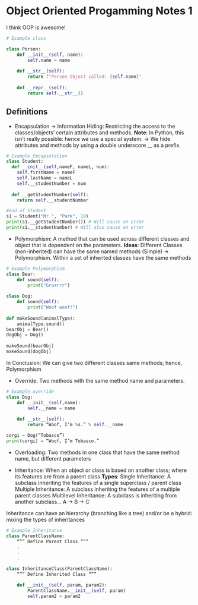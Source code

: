 # Object Oriented Progamming Notes 1

I think OOP is awesome!

```python
# Example class

class Person:
    def __init__(self, name):
        self.name = name 
    
    def __str__(self):
        return f"Person Object called: {self.name}"
       
    def __repr__(self): 
        return self.__str__()
```

## Definitions 
- Encapsulation → Information Hiding: Restricting the access to the classes/objects’ certain attributes and methods. 
__Note__: In Python, this isn’t really possible: hence we use a special system. → We hide attributes and methods by using a double underscore __ as a prefix. 

```python
# Example Emcapsulation
class Student:
  def __init__(self,nameF, nameL, num):
    self.firstName = nameF
    self.lastName = nameL
    self.__studentNumber = num
  
  def __getStudentNumber(self):
    return self.__studentNumber

#end of Student
s1 = Student("Mr.", "Park", 10)
print(s1.__getStudentNumber()) # Will cause an error
print(s1.__studentNumber) # Will also cause an error
```

- Polymorphism: A method that can be used across different classes and object that is dependent on the parameters.
__Ideas__: Different Classes (non-inherited) can have the same named methods (Simple) → Polymorphism. Within a set of inherited classes have the same methods

```python
# Example Polymorphism
class Bear:
    def sound(self):
        print("Groarrr")
 
class Dog:
    def sound(self):
        print("Woof woof!")
 
def makeSound(animalType):
    animalType.sound()
bearObj = Bear()
dogObj = Dog()
 
makeSound(bearObj)
makeSound(dogObj)
```
In Conclusion:
We can give two different classes same methods; hence, Polymorphism

- Override: Two methods with the same method name and parameters.

```python
# Example override
class Dog:
	def __init__(self,name):
		self.__name = name
	
	def __str__(self):
		return “Woof, I’m %s.” % self.__name

corgi = Dog(“Tobasco”)
print(corgi) → “Woof, I’m Tobasco.”
```

- Overloading: Two methods in one class that have the same method name, but different parameters


- Inheritance: When an object or class is based on another class; where its features are from a parent class
__Types__:
Single Inheritance: A subclass inheriting the features of a single superclass / parent class
Multiple Inheritance: A subclass inheriting the features of a multiple parent classes
Multilevel Inheritance: A subclass is inheriting from another subclass… A → B → C

Inheritance can have an hierarchy (branching like a tree) and/or be a hybrid: mixing the types of inheritances

```python
# Example Inheritance
class ParentClassName:
	“”” Define Parent Class “””
	.
	.
	.

class InheritanceClass(ParentClassName):
	“”” Define Inherited Class “””

	def __init__(self, param, param2):
		ParentClassName.__init__(self, param)
		self.param2 = param2
```
